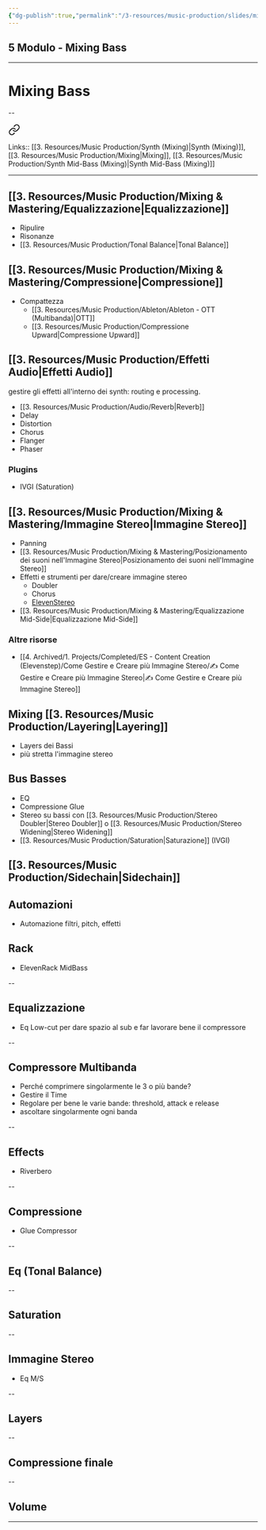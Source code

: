 ```yaml
---
{"dg-publish":true,"permalink":"/3-resources/music-production/slides/mixing-and-mastering/05-m-and-m-slides-vl/"}
---
```


## 5 Modulo - Mixing Bass


---

# Mixing Bass
--


<div class="transclusion internal-embed is-loaded"><a class="markdown-embed-link" href="/3-resources/music-production/synth-generic-bass-mixing/#tipi-di-bassi-per-generi" aria-label="Open link"><svg xmlns="http://www.w3.org/2000/svg" width="24" height="24" viewBox="0 0 24 24" fill="none" stroke="currentColor" stroke-width="2" stroke-linecap="round" stroke-linejoin="round" class="svg-icon lucide-link"><path d="M10 13a5 5 0 0 0 7.54.54l3-3a5 5 0 0 0-7.07-7.07l-1.72 1.71"></path><path d="M14 11a5 5 0 0 0-7.54-.54l-3 3a5 5 0 0 0 7.07 7.07l1.71-1.71"></path></svg></a><div class="markdown-embed">




Links:: [[3. Resources/Music Production/Synth (Mixing)\|Synth (Mixing)]], [[3. Resources/Music Production/Mixing\|Mixing]], [[3. Resources/Music Production/Synth Mid-Bass (Mixing)\|Synth Mid-Bass (Mixing)]]

---

## [[3. Resources/Music Production/Mixing & Mastering/Equalizzazione\|Equalizzazione]]

- Ripulire 
- Risonanze
- [[3. Resources/Music Production/Tonal Balance\|Tonal Balance]]

## [[3. Resources/Music Production/Mixing & Mastering/Compressione\|Compressione]]

- Compattezza
	- [[3. Resources/Music Production/Ableton/Ableton - OTT (Multibanda)\|OTT]]
	- [[3. Resources/Music Production/Compressione Upward\|Compressione Upward]]


## [[3. Resources/Music Production/Effetti Audio\|Effetti Audio]]

gestire gli effetti all'interno dei synth: routing e processing. 

- [[3. Resources/Music Production/Audio/Reverb\|Reverb]]
- Delay
- Distortion
- Chorus
- Flanger
- Phaser

### Plugins

- IVGI (Saturation)


## [[3. Resources/Music Production/Mixing & Mastering/Immagine Stereo\|Immagine Stereo]]

- Panning
- [[3. Resources/Music Production/Mixing & Mastering/Posizionamento dei suoni nell'Immagine Stereo\|Posizionamento dei suoni nell'Immagine Stereo]]
- Effetti e strumenti per dare/creare immagine stereo
	- Doubler
	- Chorus
	- [ElevenStereo](http://bit.ly/3ZfzELS)
- [[3. Resources/Music Production/Mixing & Mastering/Equalizzazione Mid-Side\|Equalizzazione Mid-Side]]

### Altre risorse

- [[4. Archived/1. Projects/Completed/ES - Content Creation (Elevenstep)/Come Gestire e Creare più Immagine Stereo/✍ Come Gestire e Creare più Immagine Stereo\|✍ Come Gestire e Creare più Immagine Stereo]]

## Mixing [[3. Resources/Music Production/Layering\|Layering]]

- Layers dei Bassi
- più stretta l'immagine stereo

## Bus Basses

- EQ
- Compressione Glue
- Stereo su bassi con [[3. Resources/Music Production/Stereo Doubler\|Stereo Doubler]] o [[3. Resources/Music Production/Stereo Widening\|Stereo Widening]]
- [[3. Resources/Music Production/Saturation\|Saturazione]] (IVGI)

## [[3. Resources/Music Production/Sidechain\|Sidechain]]


## Automazioni

- Automazione filtri, pitch, effetti 


## Rack

- ElevenRack MidBass




</div></div>

--


## Equalizzazione
- Eq Low-cut per dare spazio al sub e far lavorare bene il compressore 

--
## Compressore Multibanda
- Perché comprimere singolarmente le 3 o più bande?
- Gestire il Time
- Regolare per bene le varie bande: threshold, attack e release
- ascoltare singolarmente ogni banda


--
## Effects
- Riverbero


--
## Compressione
- Glue Compressor


--
## Eq (Tonal Balance)


--
## Saturation 


--
## Immagine Stereo
- Eq M/S


--
## Layers


--
## Compressione finale


--
## Volume

---